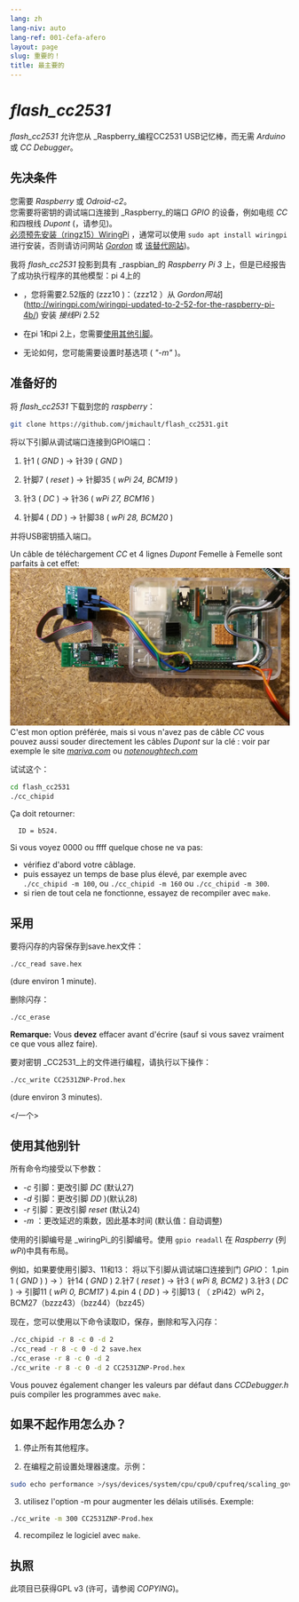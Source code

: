```yaml
---
lang: zh
lang-niv: auto
lang-ref: 001-ĉefa-afero
layout: page
slug: 重要的！
title: 最主要的
---
```


# _flash\_cc2531_
 _flash\_cc2531_ 允许您从 _Raspberry_编程CC2531 USB记忆棒，而无需 _Arduino_ 或 _CC Debugger_。

## 先决条件
您需要 _Raspberry_ 或 _Odroid-c2_。  
您需要将密钥的调试端口连接到 _Raspberry_的端口 _GPIO_ 的设备，例如电缆 _CC_ 和四根线 _Dupont_ (，请参见)。   
[必须预先安装（ringz15）WiringPi](http://wiringpi.com/) ，通常可以使用 `sudo apt install wiringpi`进行安装，否则请访问网站 [ _Gordon_](http://wiringpi.com/) 或 [该替代网站](https://github.com/WiringPi/WiringPi))。  

我将 _flash\_cc2531_ 投影到具有 _raspbian_的 _Raspberry Pi 3_ 上，但是已经报告了成功执行程序的其他模型：pi 4上的
* ，您将需要2.52版的 (zzz10 )：（zzz12 ）从 _Gordon网站_](http://wiringpi.com/wiringpi-updated-to-2-52-for-the-raspberry-pi-4b/)  安装 _接线Pi_ 2.52
* 在pi 1和pi 2上，您需要[使用其他引脚](#uzu_aliajn_pinglojn)。  




* 无论如何，您可能需要设置时基选项 ( _"-m"_ )。





## 准备好的

将 _flash\_cc2531_ 下载到您的 _raspberry_：
```bash
git clone https://github.com/jmichault/flash_cc2531.git
```
将以下引脚从调试端口连接到GPIO端口：

1. 针1 ( _GND_ ) -> 针39 ( _GND_ )


2. 针脚7 ( _reset_ ) -> 针脚35 ( _wPi 24, BCM19_ )


3. 针3 ( _DC_ ) -> 针36 ( _wPi 27, BCM16_ )


4. 针脚4 ( _DD_ ) -> 针脚38 ( _wPi 28, BCM20_ )



并将USB密钥插入端口。

Un câble de téléchargement _CC_ et 4 lignes _Dupont_ Femelle à Femelle sont parfaits à cet effet:
![photo de la clé et de la _framboise_](https://github.com/jmichault/files/raw/master/Raspberry-CC2531.jpg)
C'est mon option préférée, mais si vous n'avez pas de câble _CC_ vous pouvez aussi souder directement les câbles _Dupont_ sur la clé : voir par exemple le site [ _mariva.com_](https://lemariva.com/blog/2019/08/zigbee-flashing-cc2531-using-raspberry-pi-without-cc-debugger) ou [ _notenoughtech.com_](https://notenoughtech.com/home-automation/flashing-cc2531-without-cc-debugger/)


试试这个：
```bash
cd flash_cc2531
./cc_chipid
```
Ça doit retourner:
```
  ID = b524.
```
Si vous voyez 0000 ou ffff quelque chose ne va pas:
* vérifiez d'abord votre câblage.
* puis essayez un temps de base plus élevé, par exemple avec `./cc_chipid -m 100`, ou `./cc_chipid -m 160` ou `./cc_chipid -m 300`.
* si rien de tout cela ne fonctionne, essayez de recompiler avec `make`.


## 采用
要将闪存的内容保存到save.hex文件：
```bash
./cc_read save.hex
```
(dure environ 1 minute).

删除闪存：
```bash
./cc_erase
```
**Remarque:** Vous **devez** effacer avant d'écrire (sauf si vous savez vraiment ce que vous allez faire).

要对密钥 _CC2531_上的文件进行编程，请执行以下操作：
```bash
./cc_write CC2531ZNP-Prod.hex
```
(dure environ 3 minutes).

<a id ="使用_aliajn_引脚"></一个>
## 使用其他别针
所有命令均接受以下参数：
* _-c_ 引脚：更改引脚 _DC_ (默认27)
* _-d_ 引脚：更改引脚 _DD_ )(默认28)
* _-r_ 引脚：更改引脚 _reset_ (默认24)
* _-m_ ：更改延迟的乘数，因此基本时间 (默认值：自动调整)

使用的引脚编号是 _wiringPi_的引脚编号。使用 `gpio readall` 在 _Raspberry_ (列 _wPi_)中具有布局。

例如，如果要使用引脚3、11和13： 
将以下引脚从调试端口连接到门 _GPIO_：
1.pin 1 ( _GND_ ) ) -> ）针14 ( _GND_ )
2.针7 ( _reset_ ) -> 针3 ( _wPi 8, BCM2_ )
3.针3 ( _DC_ ) -> 引脚11 ( _wPi 0, BCM17_ )
4.pin 4 ( _DD_ ) -> 引脚13 ( （ zPi42）wPi 2，BCM27（bzzz43）（bzz44）（bzz45）

现在，您可以使用以下命令读取ID，保存，删除和写入闪存：
```bash
./cc_chipid -r 8 -c 0 -d 2
./cc_read -r 8 -c 0 -d 2 save.hex
./cc_erase -r 8 -c 0 -d 2
./cc_write -r 8 -c 0 -d 2 CC2531ZNP-Prod.hex
```

Vous pouvez également changer les valeurs par défaut dans _CCDebugger.h_ puis compiler les programmes avec `make`.

## 如果不起作用怎么办？

1. 停止所有其他程序。


2. 在编程之前设置处理器速度。示例：  


```bash
sudo echo performance >/sys/devices/system/cpu/cpu0/cpufreq/scaling_governor
```
3. utilisez l'option -m pour augmenter les délais utilisés. Exemple:  


```bash
./cc_write -m 300 CC2531ZNP-Prod.hex
```
4. recompilez le logiciel avec `make`.



## 执照

此项目已获得GPL v3 (许可，请参阅 _COPYING_)。

